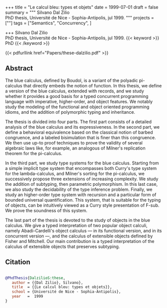 +++
title = "Le calcul bleu: types et objets"
date = 1999-07-01
draft = false
summary = """
Silvano Dal Zilio <br />
PhD thesis, Université de Nice - Sophia-Antipolis, jul 1999.
"""
projects = [""]
tags = ["Semantics", "Concurrency", ]

+++
Silvano Dal Zilio <br />
PhD thesis, Université de Nice - Sophia-Antipolis, jul 1999.
{{< keyword >}} PhD {{< /keyword >}}


{{< pdfurllink href="Papers/these-dalzilio.pdf" >}}

## Abstract
The blue calculus, defined by Boudol, is a variant of the polyadic pi-calculus that
        directly embeds the notion of function. In this thesis, we define a version of the blue
        calculus, extended with records, and we study whether it provides a good basis for a typed
        concurrent programming language with imperative, higher-order, and object features. We
        notably study the modeling of the functional and object oriented programming idioms, and the
        addition of polymorphic typing and inheritance.

The thesis is divided into four parts. The first part consists of a detailed analysis of
        the blue calculus and its expressiveness. In the second part, we define a behavioral
        equivalence based on the classical notion of barbed congruence, and a labeled bisimulation
        that is finer than this congruence. We then use up-to proof techniques to prove the validity
        of several algebraic laws like, for example, an analogous of Milner's replication theorem
        for the pi-calculus.

In the third part, we study type systems for the blue calculus. Starting from a simple
        implicit type system that encompasses both Curry's type system for the lambda-calculus, and
        Milner's sorting for the pi-calculus, we successively propose three extensions of increasing
        complexity. We study the addition of subtyping, then parametric polymorphism. In this last
        case, we also study the decidability of the type inference problem. Finally, we study an
        higher-order type system with recursion and a particular form of bounded universal
        quantification. This system, that is suitable for the typing of objects, can be intuitively
        viewed as a Curry style presentation of F-sub. We prove the soundness of this system.

The last part of the thesis is devoted to the study of objects in the blue calculus. We
        give a typed interpretation of two popular object calculi, namely Abadi-Cardelli's object
        calculus — in its functional version, and in its concurrent version —, and the
        calculus of extensible objects defined by Fisher and Mitchell. Our main contribution is a
        typed interpretation of the calculus of extensible objects that preserves subtyping.



## Citation

```bibtex

@PhdThesis{DalzilioS:these,
   author = {{Dal Zilio}, Silvano},
   title  = {{Le calcul bleu: types et objets}},
   school = {Université de Nice - Sophia-Antipolis},
   year   =  1999
}

````
